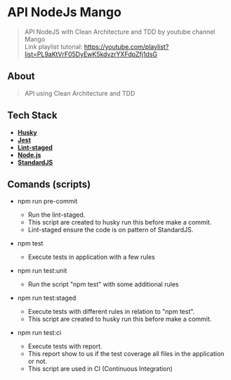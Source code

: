 # API NodeJs Mango

> API NodeJS with Clean Architecture and TDD by youtube channel Mango</br>
> Link playlist tutorial: https://youtube.com/playlist?list=PL9aKtVrF05DyEwK5kdvzrYXFdpZfj1dsG

## About

> API using Clean Architecture and TDD

## Tech Stack

- [**Husky**](https://www.npmjs.com/package/husky)
- [**Jest**](https://jestjs.io/pt-BR/)
- [**Lint-staged**](https://github.com/okonet/lint-staged)
- [**Node.js**](https://nodejs.org/en/)
- [**StandardJS**](https://standardjs.com)

## Comands (scripts)

- npm run pre-commit
  - Run the lint-staged. 
  - This script are created to husky run this before make a commit.
  - Lint-staged ensure the code is on pattern of StandardJS.

- npm test
  - Execute tests in application with a few rules

- npm run test:unit
  - Run the script "npm test" with some additional rules

- npm run test:staged 
  - Execute tests with different rules in relation to "npm test".
  - This script are created to husky run this before make a commit.

- npm run test:ci
  - Execute tests with report.
  - This report show to us if the test coverage all files in the application or not.
  - This script are used in CI (Continuous Integration)